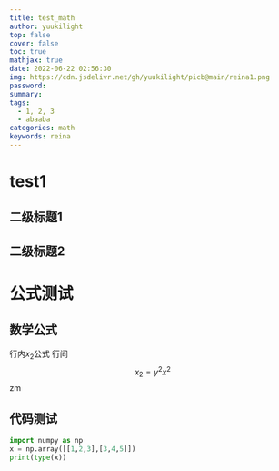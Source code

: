 ```yaml
---
title: test_math
author: yuukilight
top: false
cover: false
toc: true
mathjax: true
date: 2022-06-22 02:56:30
img: https://cdn.jsdelivr.net/gh/yuukilight/picb@main/reina1.png
password:
summary:
tags: 
  - 1, 2, 3
  - abaaba
categories: math
keywords: reina
---
```


# test1

## 二级标题1

## 二级标题2
# 公式测试
## 数学公式
行内$x_2$公式
行间
$$
x_2 = y^2
x^2
$$
zm
## 代码测试
```python
import numpy as np
x = np.array([[1,2,3],[3,4,5]])
print(type(x))
```

